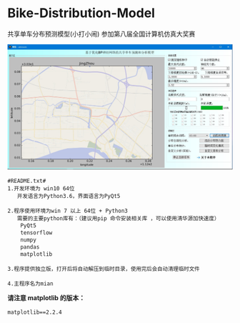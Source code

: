 # Bike-Distribution-Model

共享单车分布预测模型(小打小闹) 参加第八届全国计算机仿真大奖赛

![xinroom](https://raw.githubusercontent.com/XinRoom/Bike-Distribution-Model/master/preview.jpg)

```
#README.txt#
1.开发环境为 win10 64位
   开发语言为Python3.6，界面语言为PyQt5

2.程序使用环境为win 7 以上 64位 + Python3
   需要的主要python库有：（建议用pip 命令安装相关库 ，可以使用清华源加快速度）
	PyQt5
	tensorflow
	numpy
	pandas
	matplotlib

3.程序提供独立版，打开后将自动解压到临时目录，使用完后会自动清理临时文件

4.主程序名为mian
```

**请注意 matplotlib 的版本：**

```
matplotlib==2.2.4
```
